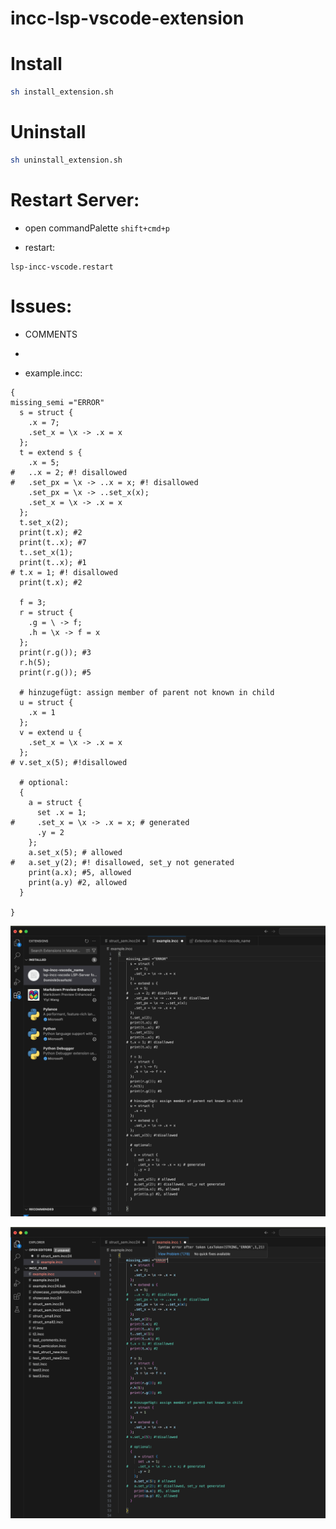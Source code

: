 # incc-lsp-vscode-extension


# Install
```sh
sh install_extension.sh
```
# Uninstall
```sh
sh uninstall_extension.sh
```

# Restart Server:
- open commandPalette
`shift+cmd+p`

- restart:
```
lsp-incc-vscode.restart
```

# Issues:
- COMMENTS
- 

- example.incc:
```incc
{
missing_semi ="ERROR"
  s = struct {
    .x = 7;
    .set_x = \x -> .x = x
  };
  t = extend s {
    .x = 5;
#   ..x = 2; #! disallowed
#   .set_px = \x -> ..x = x; #! disallowed
    .set_px = \x -> ..set_x(x);
    .set_x = \x -> .x = x
  };
  t.set_x(2);
  print(t.x); #2
  print(t..x); #7
  t..set_x(1);
  print(t..x); #1
# t.x = 1; #! disallowed
  print(t.x); #2

  f = 3;
  r = struct {
    .g = \ -> f;
    .h = \x -> f = x
  };
  print(r.g()); #3
  r.h(5);
  print(r.g()); #5

  # hinzugefügt: assign member of parent not known in child
  u = struct {
    .x = 1
  };
  v = extend u {
    .set_x = \x -> .x = x
  };
# v.set_x(5); #!disallowed

  # optional:
  {
    a = struct {
      set .x = 1;
#     .set_x = \x -> .x = x; # generated
      .y = 2
    };
    a.set_x(5); # allowed
#   a.set_y(2); #! disallowed, set_y not generated
    print(a.x); #5, allowed
    print(a.y) #2, allowed
  }

}
```
![vscode.incc before](img/vscode.incc.before.png)

![vscode.incc](img/vscode.incc.png)


